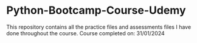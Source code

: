 # Python-Bootcamp-Course-Udemy
This repository contains all the practice files and assessments files I have done throughout the course.
Course completed on: 31/01/2024
